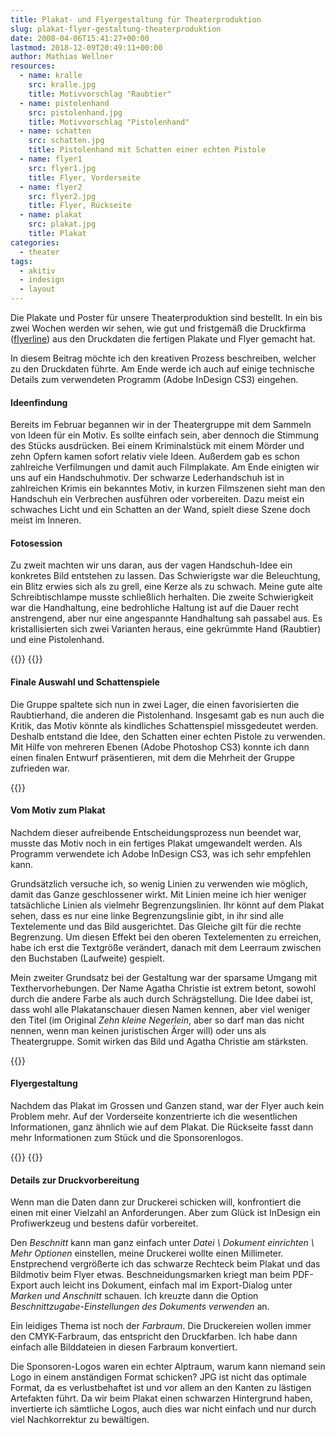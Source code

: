 ```yaml
---
title: Plakat- und Flyergestaltung für Theaterproduktion
slug: plakat-flyer-gestaltung-theaterproduktion
date: 2008-04-06T15:41:27+00:00
lastmod: 2018-12-09T20:49:11+00:00
author: Mathias Wellner
resources:
  - name: kralle
    src: kralle.jpg
    title: Motivvorschlag "Raubtier"
  - name: pistolenhand
    src: pistolenhand.jpg
    title: Motivvorschlag "Pistolenhand"
  - name: schatten
    src: schatten.jpg
    title: Pistolenhand mit Schatten einer echten Pistole
  - name: flyer1
    src: flyer1.jpg
    title: Flyer, Vorderseite
  - name: flyer2
    src: flyer2.jpg
    title: Flyer, Rückseite
  - name: plakat
    src: plakat.jpg
    title: Plakat
categories:
  - theater
tags:
  - akitiv
  - indesign
  - layout
---
```

Die Plakate und Poster für unsere Theaterproduktion sind bestellt. In ein bis zwei Wochen werden wir sehen, wie gut und fristgemäß die Druckfirma ([flyerline](http://www.flyerline.ch/de/home.html)) aus den Druckdaten die fertigen Plakate und Flyer gemacht hat.

In diesem Beitrag möchte ich den kreativen Prozess beschreiben, welcher zu den Druckdaten führte. Am Ende werde ich auch auf einige technische Details zum verwendeten Programm (Adobe InDesign CS3) eingehen.
<!--more-->

#### Ideenfindung

Bereits im Februar begannen wir in der Theatergruppe mit dem Sammeln von Ideen für ein Motiv. Es sollte einfach sein, aber dennoch die Stimmung des Stücks ausdrücken. Bei einem Kriminalstück mit einem Mörder und zehn Opfern kamen sofort relativ viele Ideen. Außerdem gab es schon zahlreiche Verfilmungen und damit auch Filmplakate. Am Ende einigten wir uns auf ein Handschuhmotiv. Der schwarze Lederhandschuh ist in zahlreichen Krimis ein bekanntes Motiv, in kurzen Filmszenen sieht man den Handschuh ein Verbrechen ausführen oder vorbereiten. Dazu meist ein schwaches Licht und ein Schatten an der Wand, spielt diese Szene doch meist im Inneren.

#### Fotosession

Zu zweit machten wir uns daran, aus der vagen Handschuh-Idee ein konkretes Bild entstehen zu lassen. Das Schwierigste war die Beleuchtung, ein Blitz erwies sich als zu grell, eine Kerze als zu schwach. Meine gute alte Schreibtischlampe musste schließlich herhalten. Die zweite Schwierigkeit war die Handhaltung, eine bedrohliche Haltung ist auf die Dauer recht anstrengend, aber nur eine angespannte Handhaltung sah passabel aus. Es kristallisierten sich zwei Varianten heraus, eine gekrümmte Hand (Raubtier) und eine Pistolenhand.

{{<responsive-image name="kralle">}}
{{<responsive-image name="pistolenhand">}}

#### Finale Auswahl und Schattenspiele

Die Gruppe spaltete sich nun in zwei Lager, die einen favorisierten die Raubtierhand, die anderen die Pistolenhand. Insgesamt gab es nun auch die Kritik, das Motiv könnte als kindliches Schattenspiel missgedeutet werden. Deshalb entstand die Idee, den Schatten einer echten Pistole zu verwenden. Mit Hilfe von mehreren Ebenen (Adobe Photoshop CS3) konnte ich dann einen finalen Entwurf präsentieren, mit dem die Mehrheit der Gruppe zufrieden war.

{{<responsive-image name="schatten">}}

#### Vom Motiv zum Plakat

Nachdem dieser aufreibende Entscheidungsprozess nun beendet war, musste das Motiv noch in ein fertiges Plakat umgewandelt werden. Als Programm verwendete ich Adobe InDesign CS3, was ich sehr empfehlen kann.

Grundsätzlich versuche ich, so wenig Linien zu verwenden wie möglich, damit das Ganze geschlossener wirkt. Mit Linien meine ich hier weniger tatsächliche Linien als vielmehr Begrenzungslinien. Ihr könnt auf dem Plakat sehen, dass es nur eine linke Begrenzungslinie gibt, in ihr sind alle Textelemente und das Bild ausgerichtet. Das Gleiche gilt für die rechte Begrenzung. Um diesen Effekt bei den oberen Textelementen zu erreichen, habe ich erst die Textgröße verändert, danach mit dem Leerraum zwischen den Buchstaben (Laufweite) gespielt.

Mein zweiter Grundsatz bei der Gestaltung war der sparsame Umgang mit Texthervorhebungen. Der Name Agatha Christie ist extrem betont, sowohl durch die andere Farbe als auch durch Schrägstellung. Die Idee dabei ist, dass wohl alle Plakatanschauer diesen Namen kennen, aber viel weniger den Titel (im Original _Zehn kleine Negerlein_, aber so darf man das nicht nennen, wenn man keinen juristischen Ärger will) oder uns als Theatergruppe. Somit wirken das Bild und Agatha Christie am stärksten.

{{<responsive-image name="plakat">}}

#### Flyergestaltung

Nachdem das Plakat im Grossen und Ganzen stand, war der Flyer auch kein Problem mehr. Auf der Vorderseite konzentrierte ich die wesentlichen Informationen, ganz ähnlich wie auf dem Plakat. Die Rückseite fasst dann mehr Informationen zum Stück und die Sponsorenlogos.

{{<responsive-image name="flyer1">}}
{{<responsive-image name="flyer2">}}

#### Details zur Druckvorbereitung

Wenn man die Daten dann zur Druckerei schicken will, konfrontiert die einen mit einer Vielzahl an Anforderungen. Aber zum Glück ist InDesign ein Profiwerkzeug und bestens dafür vorbereitet.

Den _Beschnitt_ kann man ganz einfach unter <em>Datei \ Dokument einrichten \ Mehr Optionen</em> einstellen, meine Druckerei wollte einen Millimeter. Enstprechend vergrößerte ich das schwarze Rechteck beim Plakat und das Bildmotiv beim Flyer etwas. Beschneidungsmarken kriegt man beim PDF-Export auch leicht ins Dokument, einfach mal im Export-Dialog unter <em>Marken und Anschnitt</em> schauen. Ich kreuzte dann die Option <em>Beschnittzugabe-Einstellungen des Dokuments verwenden</em> an.

Ein leidiges Thema ist noch der _Farbraum_. Die Druckereien wollen immer den CMYK-Farbraum, das entspricht den Druckfarben. Ich habe dann einfach alle Bilddateien in diesen Farbraum konvertiert.

Die Sponsoren-Logos waren ein echter Alptraum, warum kann niemand sein Logo in einem anständigen Format schicken? JPG ist nicht das optimale Format, da es verlustbehaftet ist und vor allem an den Kanten zu lästigen Artefakten führt. Da wir beim Plakat einen schwarzen Hintergrund haben, invertierte ich sämtliche Logos, auch dies war nicht einfach und nur durch viel Nachkorrektur zu bewältigen.